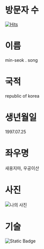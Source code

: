 # 방문자 수
[![Hits](https://hits.seeyoufarm.com/api/count/incr/badge.svg?url=https%3A%2F%2Fgithub.com%2Fssafysong&count_bg=%23E515C1&title_bg=%23F1C8F1&icon=&icon_color=%23E51515&title=hits&edge_flat=false)](https://hits.seeyoufarm.com)
# 이름
min-seok . song
# 국적
republic of korea
# 생년월일
1997.07.25
# 좌우명
새옹지마, 우공이산

# 사진
![나의 사진](https://mblogthumb-phinf.pstatic.net/20160526_47/fullstory_1464253017172NMRne_JPEG/%B3%AA%B7%E7%C5%E4_%C0%B0%B5%B5%BC%B1%C0%CE%B8%F0%B5%E52.jpg?type=w800)
# 기술
![Static Badge](https://img.shields.io/badge/:badgeContent)



